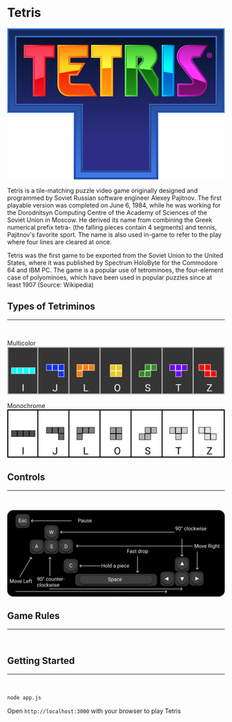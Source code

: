 # Tetris

![alt text](./assets/tetris-logo.png)

Tetris is a tile-matching puzzle video game originally designed and programmed by Soviet Russian software engineer Alexey Pajitnov. The first playable version was completed on June 6, 1984, while he was working for the Dorodnitsyn Computing Centre of the Academy of Sciences of the Soviet Union in Moscow. He derived its name from combining the Greek numerical prefix tetra- (the falling pieces contain 4 segments) and tennis, Pajitnov's favorite sport. The name is also used in-game to refer to the play where four lines are cleared at once.

Tetris was the first game to be exported from the Soviet Union to the United States, where it was published by Spectrum HoloByte for the Commodore 64 and IBM PC. The game is a popular use of tetrominoes, the four-element case of polyominoes, which have been used in popular puzzles since at least 1907 (Source: Wikipedia)

## Types of Tetriminos

---

</br>

Multicolor
![alt text](./assets/Tetriminos.png)

Monochrome
![alt text](./assets/Tetriminos-mono.png)

## Controls

---

</br>

![alt text](./assets/Controls.png)

## Game Rules

---

</br>

## Getting Started

---

</br>

```bash
node app.js
```

Open `http://localhost:3000` with your browser to play Tetris
